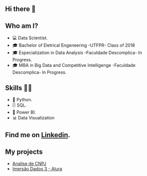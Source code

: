 ## Hi there 👋

## Who am I? 

* 💻 Data Scientist.
* 🎓 Bachelor of Eletrical Engeneering -UTFPR- Class of 2018
* 🎓 Especialization in Data Analysis -Faculdade Descomplica- In Progress.
* 🎓 MBA in Big Data and Competitive Intelligenge -Faculdade Descomplica- In Progress.

## Skills 👩‍💻

* 🐍 Python.
* 🗄 SQL.
* 🧮 Power BI.
* 📊 Data Visualization

## Find me on [Linkedin]( https://www.linkedin.com/in/andresanchetta/).

## **My projects**

* [Analise de CNPJ](https://github.com/andresanchetta/Analise_CNPJ)
* [Imersão Dados 3 - Alura](https://github.com/andresanchetta/Imersao_de_Dados_2021)
